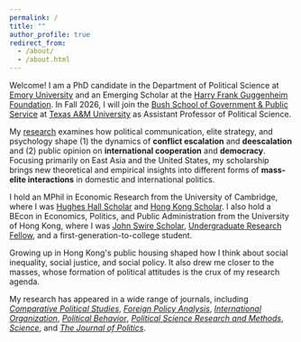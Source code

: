 ```yaml
---
permalink: /
title: ""
author_profile: true
redirect_from: 
  - /about/
  - /about.html
---
```


Welcome! I am a PhD candidate in the Department of Political Science at [Emory University](http://polisci.emory.edu/home) and an Emerging Scholar at the [Harry Frank Guggenheim Foundation](https://www.hfg.org). In Fall 2026, I will join the [Bush School of Government & Public Service](https://bush.tamu.edu) at [Texas A&M University](https://www.tamu.edu) as Assistant Professor of Political Science.

My [research](https://eddy-yeung.github.io/research) examines how political communication, elite strategy, and psychology shape (1) the dynamics of **conflict escalation** and **deescalation** and (2) public opinion on **international cooperation** and **democracy**. Focusing primarily on East Asia and the United States, my scholarship brings new theoretical and empirical insights into different forms of **mass-elite interactions** in domestic and international politics.

I hold an MPhil in Economic Research from the University of Cambridge, where I was [Hughes Hall Scholar](https://www.hughes.cam.ac.uk) and [Hong Kong Scholar](https://hkses.edb.gov.hk/en/index.html). I also hold a BEcon in Economics, Politics, and Public Administration from the University of Hong Kong, where I was [John Swire Scholar](https://www.swire.com/en/community/scholarships.php), [Undergraduate Research Fellow](https://tl.hku.hk/urfp), and a first-generation-to-college student.

Growing up in Hong Kong's public housing shaped how I think about social inequality, social justice, and social policy. It also drew me closer to the masses, whose formation of political attitudes is the crux of my research agenda.

My research has appeared in a wide range of journals, including [_Comparative Political Studies_](https://journals.sagepub.com/home/cps), [_Foreign Policy Analysis_](https://academic.oup.com/fpa), [_International Organization_](https://www.cambridge.org/core/journals/international-organization), [_Political Behavior_](https://link.springer.com/journal/11109), [_Political Science Research and Methods_](https://www.cambridge.org/core/journals/political-science-research-and-methods), [_Science_](https://www.science.org/journal/science), and [_The Journal of Politics_](https://www.journals.uchicago.edu/toc/jop/current).